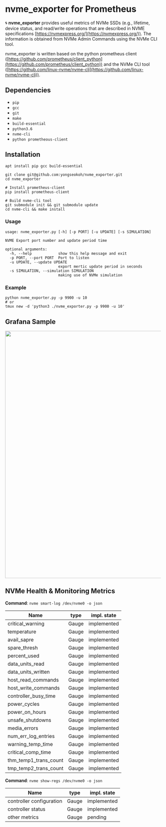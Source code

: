 # nvme_exporter for Prometheus
:cyclone: **nvme_exporter** provides useful metrics of NVMe SSDs (e.g., lifetime, device status, and read/write operations that are described in NVME specifications [https://nvmexpress.org/](https://nvmexpress.org/)).  The information is obtained from NVMe Admin Commands using the NVMe CLI tool.  

nvme_exporter is written based on the python prometheus client ([https://github.com/prometheus/client_python](https://github.com/prometheus/client_python)) and the NVMe CLI tool ([https://github.com/linux-nvme/nvme-cli](https://github.com/linux-nvme/nvme-cli)).

## Dependencies
- `pip`
- `gcc`
- `git`
- `make`
- `build-essential`
- `python3.6`
- `nvme-cli` 
- `python prometheous-client`

## Installation 
```
apt install pip gcc build-essential 

git clone git@github.com:yongseokoh/nvme_exporter.git
cd nvme_exporter

# Install prometheus-client
pip install prometheus-client

# Build nvme-cli tool
git submodule init && git submodule update
cd nvme-cli && make install
```

### Usage
```
usage: nvme_exporter.py [-h] [-p PORT] [-u UPDATE] [-s SIMULATION]

NVME Export port number and update period time

optional arguments:
  -h, --help            show this help message and exit
  -p PORT, --port PORT  Port to listen
  -u UPDATE, --update UPDATE
                        export mertic update period in seconds
  -s SIMULATION, --simulation SIMULATION
                        making use of NVMe simulation
```

### Example
```
python nvme_exporter.py -p 9900 -u 10 
# or
tmux new -d 'python3 ./nvme_exporter.py -p 9900 -u 10' 
```

## Grafana Sample
<img src="https://github.com/yongseokoh/nvme_exporter/blob/dev-0.1/sample/grafana_nvme_export.png?raw=true" target="_blank" width="800">

## NVMe Health & Monitoring Metrics

**Command**: `nvme smart-log /dev/nvme0 -o json`

| Name                                               | type     | impl. state |
| -------------------------------------------------- | -------- | ------------|
| critical_warning                                   | Gauge    | implemented |
| temperature                                        | Gauge    | implemented |
| avail_sapre                                        | Gauge    | implemented |
| spare_thresh                                       | Gauge    | implemented |
| percent_used                                       | Gauge    | implemented |
| data_units_read                                    | Gauge    | implemented |
| data_units_written                                 | Gauge    | implemented |
| host_read_commands                                 | Gauge    | implemented |
| host_write_commands                                | Gauge    | implemented |
| controller_busy_time                               | Gauge    | implemented |
| power_cycles                                       | Gauge    | implemented |
| power_on_hours                                     | Gauge    | implemented |
| unsafe_shutdowns                                   | Gauge    | implemented |
| media_errors                                       | Gauge    | implemented |
| num_err_log_entries                                | Gauge    | implemented |
| warning_temp_time                                  | Gauge    | implemented |
| critical_comp_time                                 | Gauge    | implemented |
| thm_temp1_trans_count                              | Gauge    | implemented |
| tmp_temp2_trans_count                              | Gauge    | implemented |

**Command**: `nvme show-regs /dev/nvme0 -o json`

| Name                                               | type     | impl. state |
| -------------------------------------------------- | -------- | ------------|
| controller configuration                           | Gauge    | implemented |
| controller status                                  | Gauge    | implemented |
| other metrics                                      | Gauge    | pending     |
